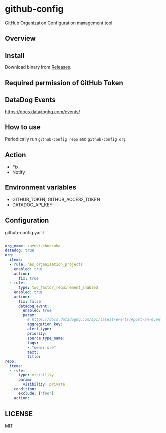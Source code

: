 # github-config

GitHub Organization Configuration management tool

## Overview

## Install

Download binary from [Releases]().

## Required permission of GitHub Token

## DataDog Events

https://docs.datadoghq.com/events/

## How to use

Periodically run `github-config repo` and `github-config org`.

## Action

* Fix
* Notify

## Environment variables

* GITHUB_TOKEN, GITHUB_ACCESS_TOKEN
* DATADOG_API_KEY

## Configuration

github-config.yaml

```yaml
---
org_name: suzuki-shunsuke
datadog: true
org:
  items:
  - rule: has_organization_projects
    enabled: true
    action:
      fix: true
  - rule:
      type: two_factor_requirement_enabled
    enabled: true
    action:
      fix: false
      datadog_event:
        enabled: true
        param:
          # https://docs.datadoghq.com/api/latest/events/#post-an-event
          aggregation_key:
          alert_type:
          priority:
          source_type_name:
          tags:
          - "owner:sre"
          text:
          title:
repo:
  items:
  - rule:
      type: visibility
      param:
        visibility: private
    condition:
      exclude: ["foo"]
    action:
```

## LICENSE

[MIT](LICENSE)
